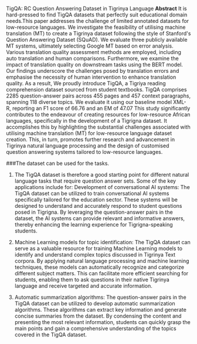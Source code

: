 TigQA: RC Question Answering Dataset in Tigrinya Language
  **Abstract** 
It is hard-pressed to find TigQA datasets that perfectly suit educational domain needs.This paper addresses the challenge of limited annotated datasets for low-resource languages. We investigate the feasibility of utilising machine translation (MT) to create a Tigrinya dataset following the style of Stanford's Question Answering Dataset (SQuAD). We evaluate three publicly available MT systems, ultimately selecting Google MT based on error analysis. Various translation quality assessment methods are employed, including auto translation and human comparisons. Furthermore, we examine the impact of translation quality on downstream tasks using the BERT model. Our findings underscore the challenges posed by translation errors and emphasise the necessity of human intervention to enhance translation quality. As a result, We proudly introduce TigQA, a Tigriya reading comprehension dataset sourced from student textbooks. TigQA comprises 2285 question-answer pairs across 455 pages and 457 context paragraphs, spanning 118 diverse topics. We evaluate it using our baseline model XML-R, reporting an F1 score of 66.76 and an EM of 47.07 This study significantly contributes to the endeavour of creating resources for low-resource African languages, specifically in the development of a Tigrigna dataset. It accomplishes this by highlighting the substantial challenges associated with utilising machine translation (MT) for low-resource language dataset creation. This, in turn, promotes further research and advancement in Tigrinya natural language processing and the design of customised question answering systems tailored to low-resource languages.  

###The dataset can be used for the tasks. 
1. The TigQA dataset is therefore a good starting point for different natural language tasks that require question answer sets. Some of the key applications include for:
Development of conversational AI systems: The TigQA dataset can be utilized to train conversational AI systems specifically tailored for the education sector. These systems will be designed to understand and accurately respond to student questions posed in Tigrigna. By leveraging the question-answer pairs in the dataset, the AI systems can provide relevant and informative answers, thereby enhancing the learning experience for Tigrigna-speaking students.

2. Machine Learning models for topic identification: The TigQA dataset can serve as a valuable resource for training Machine Learning models to identify and understand complex topics discussed in Tigrinya Text corpora. By applying natural language processing and machine learning techniques, these models can automatically recognize and categorize different subject matters. This can facilitate more efficient searching for students, enabling them to ask questions in their native Tigrinya language and receive targeted and accurate information.

3. Automatic summarization algorithms: The question-answer pairs in the TigQA dataset can be utilized to develop automatic summarization algorithms. These algorithms can extract key information and generate concise summaries from the dataset. By condensing the content and presenting the most relevant information, students can quickly grasp the main points and gain a comprehensive understanding of the topics covered in the TigQA dataset.


